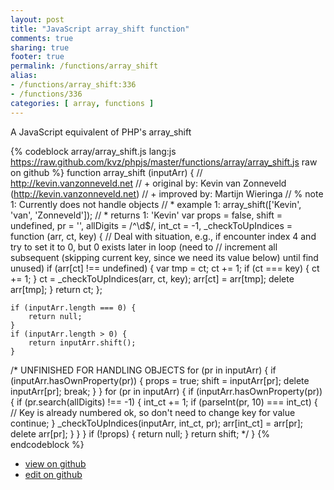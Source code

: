 ```yaml
---
layout: post
title: "JavaScript array_shift function"
comments: true
sharing: true
footer: true
permalink: /functions/array_shift
alias:
- /functions/array_shift:336
- /functions/336
categories: [ array, functions ]
---
```

A JavaScript equivalent of PHP's array_shift
<!-- more -->
{% codeblock array/array_shift.js lang:js https://raw.github.com/kvz/phpjs/master/functions/array/array_shift.js raw on github %}
function array_shift (inputArr) {
    // http://kevin.vanzonneveld.net
    // +   original by: Kevin van Zonneveld (http://kevin.vanzonneveld.net)
    // +   improved by: Martijn Wieringa
    // %        note 1: Currently does not handle objects
    // *     example 1: array_shift(['Kevin', 'van', 'Zonneveld']);
    // *     returns 1: 'Kevin'
    var props = false,
        shift = undefined,
        pr = '',
        allDigits = /^\d$/,
        int_ct = -1,
        _checkToUpIndices = function (arr, ct, key) {
            // Deal with situation, e.g., if encounter index 4 and try to set it to 0, but 0 exists later in loop (need to
            // increment all subsequent (skipping current key, since we need its value below) until find unused)
            if (arr[ct] !== undefined) {
                var tmp = ct;
                ct += 1;
                if (ct === key) {
                    ct += 1;
                }
                ct = _checkToUpIndices(arr, ct, key);
                arr[ct] = arr[tmp];
                delete arr[tmp];
            }
            return ct;
        };


    if (inputArr.length === 0) {
        return null;
    }
    if (inputArr.length > 0) {
        return inputArr.shift();
    }

/*
    UNFINISHED FOR HANDLING OBJECTS
    for (pr in inputArr) {
        if (inputArr.hasOwnProperty(pr)) {
            props = true;
            shift = inputArr[pr];
            delete inputArr[pr];
            break;
        }
    }
    for (pr in inputArr) {
        if (inputArr.hasOwnProperty(pr)) {
            if (pr.search(allDigits) !== -1) {
                int_ct += 1;
                if (parseInt(pr, 10) === int_ct) { // Key is already numbered ok, so don't need to change key for value
                    continue;
                }
                _checkToUpIndices(inputArr, int_ct, pr);
                arr[int_ct] = arr[pr];
                delete arr[pr];
            }
        }
    }
    if (!props) {
        return null;
    }
    return shift;
    */
}
{% endcodeblock %}
<ul>
 <li><a href="https://github.com/kvz/phpjs/blob/master/functions/array/array_shift.js">view on github</a></li>
 <li><a href="https://github.com/kvz/phpjs/edit/master/functions/array/array_shift.js">edit on github</a></li>
</ul>
